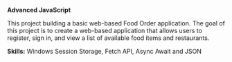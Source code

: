 **Advanced JavaScript**

This project building a basic web-based Food Order application. The goal of this project is to create a web-based application that allows users to register, sign in, and view a list of available food items and restaurants.

**Skills:**  Windows Session Storage, Fetch API, Async Await and JSON
